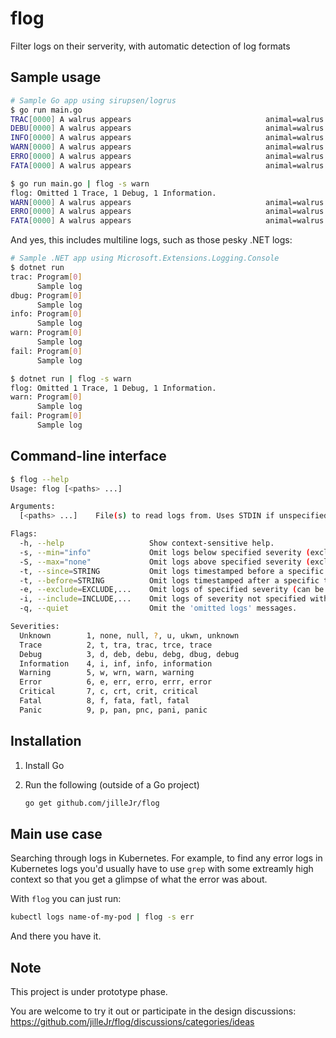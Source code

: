 # flog

Filter logs on their serverity, with automatic detection of log formats

## Sample usage

```sh
# Sample Go app using sirupsen/logrus
$ go run main.go
TRAC[0000] A walrus appears                              animal=walrus
DEBU[0000] A walrus appears                              animal=walrus
INFO[0000] A walrus appears                              animal=walrus
WARN[0000] A walrus appears                              animal=walrus
ERRO[0000] A walrus appears                              animal=walrus
FATA[0000] A walrus appears                              animal=walrus

$ go run main.go | flog -s warn
flog: Omitted 1 Trace, 1 Debug, 1 Information.
WARN[0000] A walrus appears                              animal=walrus
ERRO[0000] A walrus appears                              animal=walrus
FATA[0000] A walrus appears                              animal=walrus
```

And yes, this includes multiline logs, such as those pesky .NET logs:

```sh
# Sample .NET app using Microsoft.Extensions.Logging.Console
$ dotnet run
trac: Program[0]
      Sample log
dbug: Program[0]
      Sample log
info: Program[0]
      Sample log
warn: Program[0]
      Sample log
fail: Program[0]
      Sample log

$ dotnet run | flog -s warn
flog: Omitted 1 Trace, 1 Debug, 1 Information.
warn: Program[0]
      Sample log
fail: Program[0]
      Sample log
```

## Command-line interface

```sh
$ flog --help
Usage: flog [<paths> ...]

Arguments:
  [<paths> ...]    File(s) to read logs from. Uses STDIN if unspecified

Flags:
  -h, --help                   Show context-sensitive help.
  -s, --min="info"             Omit logs below specified severity (exclusive)
  -S, --max="none"             Omit logs above specified severity (exclusive)
  -t, --since=STRING           Omit logs timestamped before a specific time (or relative time period ago) [Not yet implemented]
  -t, --before=STRING          Omit logs timestamped after a specific time (or relative time period ago) [Not yet implemented]
  -e, --exclude=EXCLUDE,...    Omit logs of specified severity (can be specified multiple times)
  -i, --include=INCLUDE,...    Omit logs of severity not specified with this flag (can be specified multiple times)
  -q, --quiet                  Omit the 'omitted logs' messages.

Severities:
  Unknown        1, none, null, ?, u, ukwn, unknown
  Trace          2, t, tra, trac, trce, trace
  Debug          3, d, deb, debu, debg, dbug, debug
  Information    4, i, inf, info, information
  Warning        5, w, wrn, warn, warning
  Error          6, e, err, erro, errr, error
  Critical       7, c, crt, crit, critical
  Fatal          8, f, fata, fatl, fatal
  Panic          9, p, pan, pnc, pani, panic

```

## Installation

1. Install Go

2. Run the following (outside of a Go project)

   ```sh
   go get github.com/jilleJr/flog
   ```

## Main use case

Searching through logs in Kubernetes. For example, to find any error logs in
Kubernetes logs you'd usually have to use `grep` with some extreamly high
context so that you get a glimpse of what the error was about.

With `flog` you can just run:

```sh
kubectl logs name-of-my-pod | flog -s err
```

And there you have it.

## Note

This project is under prototype phase.

You are welcome to try it out or participate in the design discussions:
<https://github.com/jilleJr/flog/discussions/categories/ideas>

